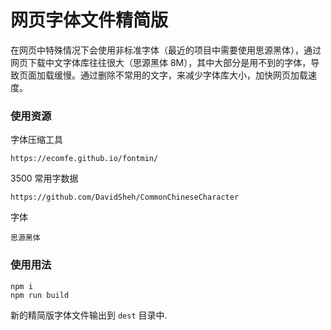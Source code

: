 # 网页字体文件精简版

在网页中特殊情况下会使用非标准字体（最近的项目中需要使用思源黑体），通过网页下载中文字体库往往很大（思源黑体 8M），其中大部分是用不到的字体，导致页面加载缓慢。通过删除不常用的文字，来减少字体库大小，加快网页加载速度。

### 使用资源

字体压缩工具

    https://ecomfe.github.io/fontmin/

3500 常用字数据

    https://github.com/DavidSheh/CommonChineseCharacter

字体

    思源黑体

### 使用用法

```shell
npm i
npm run build
```

新的精简版字体文件输出到 `dest` 目录中.
